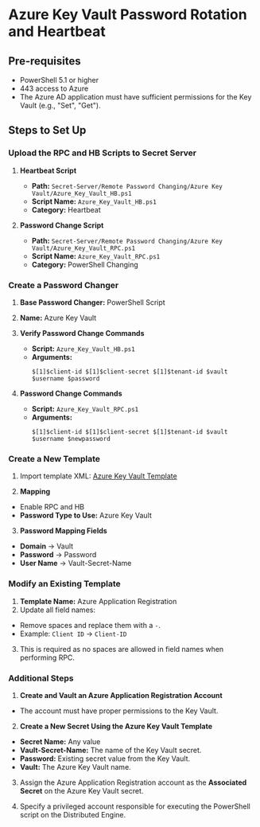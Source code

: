 # Azure Key Vault Password Rotation and Heartbeat

## Pre-requisites
- PowerShell 5.1 or higher
- 443 access to Azure
- The Azure AD application must have sufficient permissions for the Key Vault (e.g., "Set", "Get").

## Steps to Set Up

### Upload the RPC and HB Scripts to Secret Server
1. **Heartbeat Script**
   - **Path:** `Secret-Server/Remote Password Changing/Azure Key Vault/Azure_Key_Vault_HB.ps1`
   - **Script Name:** `Azure_Key_Vault_HB.ps1`
   - **Category:** Heartbeat

2. **Password Change Script**
   - **Path:** `Secret-Server/Remote Password Changing/Azure Key Vault/Azure_Key_Vault_RPC.ps1`
   - **Script Name:** `Azure_Key_Vault_RPC.ps1`
   - **Category:** PowerShell Changing

### Create a Password Changer
1. **Base Password Changer:** PowerShell Script
2. **Name:** Azure Key Vault
3. **Verify Password Change Commands**
   - **Script:** `Azure_Key_Vault_HB.ps1`
   - **Arguments:** 
     ```
     $[1]$client-id $[1]$client-secret $[1]$tenant-id $vault $username $password
     ```

4. **Password Change Commands**
   - **Script:** `Azure_Key_Vault_RPC.ps1`
   - **Arguments:** 
     ```
     $[1]$client-id $[1]$client-secret $[1]$tenant-id $vault $username $newpassword
     ```

### Create a New Template
1. Import template XML: [Azure Key Vault Template](https://github.com/ConagherL/Secret-Server/blob/main/Remote%20Password%20Changing/Azure%20Key%20Vault/Azure_Key_Vault_Template.xml)

2. **Mapping**
- Enable RPC and HB
- **Password Type to Use:** Azure Key Vault

3. **Password Mapping Fields**
- **Domain** → Vault
- **Password** → Password
- **User Name** → Vault-Secret-Name

### Modify an Existing Template
1. **Template Name:** Azure Application Registration
2. Update all field names:
- Remove spaces and replace them with a `-`.
- Example: `Client ID` → `Client-ID`
3. This is required as no spaces are allowed in field names when performing RPC.

### Additional Steps
1. **Create and Vault an Azure Application Registration Account**
- The account must have proper permissions to the Key Vault.

2. **Create a New Secret Using the Azure Key Vault Template**
- **Secret Name:** Any value
- **Vault-Secret-Name:** The name of the Key Vault secret.
- **Password:** Existing secret value from the Key Vault.
- **Vault:** The Azure Key Vault name.

3. Assign the Azure Application Registration account as the **Associated Secret** on the Azure Key Vault secret.

4. Specify a privileged account responsible for executing the PowerShell script on the Distributed Engine.
